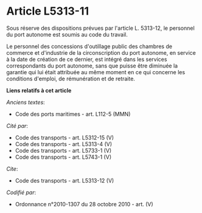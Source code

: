 # Article L5313-11

Sous réserve des dispositions prévues par l'article L. 5313-12, le personnel du port autonome est soumis au code du travail. 

Le personnel des concessions d'outillage public des chambres de commerce et d'industrie de la circonscription du port
autonome, en service à la date de création de ce dernier, est intégré dans les services correspondants du port autonome, sans
que puisse être diminuée la garantie qui lui était attribuée au même moment en ce qui concerne les conditions d'emploi, de
rémunération et de retraite.

**Liens relatifs à cet article**

_Anciens textes_:

  - Code des ports maritimes - art. L112-5 (MMN)

_Cité par_:

  - Code des transports - art. L5312-15 (V)
  - Code des transports - art. L5313-4 (V)
  - Code des transports - art. L5733-1 (V)
  - Code des transports - art. L5743-1 (V)

_Cite_:

  - Code des transports - art. L5313-12 (V)

_Codifié par_:

  - Ordonnance n°2010-1307 du 28 octobre 2010 - art. (V)
